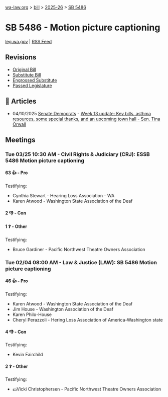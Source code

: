 [wa-law.org](/) > [bill](/bill/) > [2025-26](/bill/2025-26/) > [SB 5486](/bill/2025-26/sb/5486/)

# SB 5486 - Motion picture captioning
[leg.wa.gov](https://app.leg.wa.gov/billsummary?BillNumber=5486&Year=2025&Initiative=false) | [RSS Feed](./rss.xml)

## Revisions
* [Original Bill](1/)
* [Substitute Bill](S/)
* [Engrossed Substitute](S.E/)
* [Passed Legislature](S.PL/)

## 📰 Articles
* 04/10/2025 [Senate Democrats](/org/senate_democrats/) - [Week 13 update: Key bills, asthma resources, some special thanks, and an upcoming town hall - Sen. Tina Orwall](https://senatedemocrats.wa.gov/orwall/2025/04/09/week-13-update-key-bills-asthma-resources-some-special-thanks-and-an-upcoming-town-hall/#:~:text=captioning%20accessibility)

## Meetings
### Tue 03/25 10:30 AM - Civil Rights & Judiciary (CRJ): ESSB 5486 Motion picture captioning
#### 63 👍 - Pro
Testifying:
* Cynthia Stewart - Hearing Loss Association - WA
* Karen Atwood - Washington State Association of the Deaf

#### 2 👎 - Con

#### 1 ❓ - Other
Testifying:
* Bruce Gardiner - Pacific Northwest Theatre Owners Association

### Tue 02/04 08:00 AM - Law & Justice (LAW): SB 5486 Motion picture captioning
#### 46 👍 - Pro
Testifying:
* Karen Atwood - Washington State Association of the Deaf
* Jim House - Washington Association of the Deaf
* Karen Philo-House
* Cheryl Perazzoli - Hering Loss Association of America-Washington state

#### 4 👎 - Con
Testifying:
* Kevin Fairchild

#### 2 ❓ - Other
Testifying:
* 💵Vicki Christophersen - Pacific Northwest Theatre Owners Association
